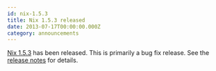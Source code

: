 ```yaml
---
id: nix-1.5.3
title: Nix 1.5.3 released 
date: 2013-07-17T00:00:00.000Z
category: announcements
---
```

[Nix 1.5.3](https://hydra.nixos.org/release/nix/nix-1.5.3) has been released. This is primarily a bug fix release. See the [release notes](https://hydra.nixos.org/build/5350096/download/3/release-notes) for details.
